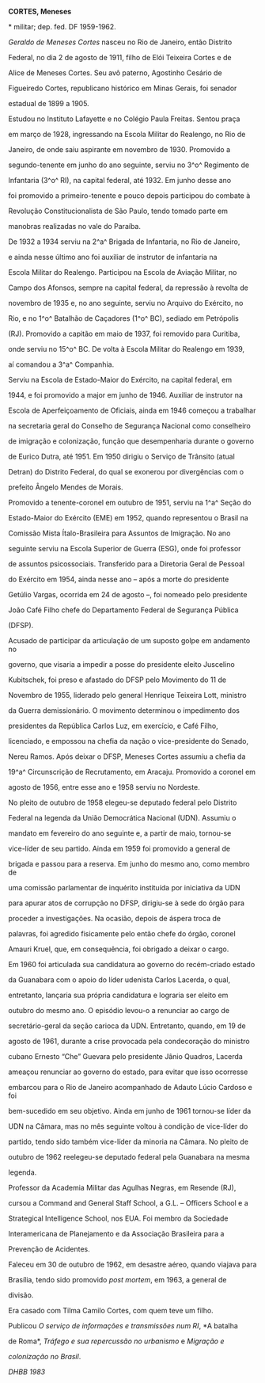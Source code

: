 **CORTES, Meneses**



\* militar; dep. fed. DF 1959-1962.



*Geraldo de Meneses Cortes* nasceu no Rio de Janeiro, então Distrito

Federal, no dia 2 de agosto de 1911, filho de Elói Teixeira Cortes e de

Alice de Meneses Cortes. Seu avô paterno, Agostinho Cesário de

Figueiredo Cortes, republicano histórico em Minas Gerais, foi senador

estadual de 1899 a 1905.



Estudou no Instituto Lafayette e no Colégio Paula Freitas. Sentou praça

em março de 1928, ingressando na Escola Militar do Realengo, no Rio de

Janeiro, de onde saiu aspirante em novembro de 1930. Promovido a

segundo-tenente em junho do ano seguinte, serviu no 3^o^ Regimento de

Infantaria (3^o^ RI), na capital federal, até 1932. Em junho desse ano

foi promovido a primeiro-tenente e pouco depois participou do combate à

Revolução Constitucionalista de São Paulo, tendo tomado parte em

manobras realizadas no vale do Paraíba.



De 1932 a 1934 serviu na 2^a^ Brigada de Infantaria, no Rio de Janeiro,

e ainda nesse último ano foi auxiliar de instrutor de infantaria na

Escola Militar do Realengo. Participou na Escola de Aviação Militar, no

Campo dos Afonsos, sempre na capital federal, da repressão à revolta de

novembro de 1935 e, no ano seguinte, serviu no Arquivo do Exército, no

Rio, e no 1^o^ Batalhão de Caçadores (1^o^ BC), sediado em Petrópolis

(RJ). Promovido a capitão em maio de 1937, foi removido para Curitiba,

onde serviu no 15^o^ BC. De volta à Escola Militar do Realengo em 1939,

aí comandou a 3^a^ Companhia.



Serviu na Escola de Estado-Maior do Exército, na capital federal, em

1944, e foi promovido a major em junho de 1946. Auxiliar de instrutor na

Escola de Aperfeiçoamento de Oficiais, ainda em 1946 começou a trabalhar

na secretaria geral do Conselho de Segurança Nacional como conselheiro

de imigração e colonização, função que desempenharia durante o governo

de Eurico Dutra, até 1951. Em 1950 dirigiu o Serviço de Trânsito (atual

Detran) do Distrito Federal, do qual se exonerou por divergências com o

prefeito Ângelo Mendes de Morais.



Promovido a tenente-coronel em outubro de 1951, serviu na 1^a^ Seção do

Estado-Maior do Exército (EME) em 1952, quando representou o Brasil na

Comissão Mista Ítalo-Brasileira para Assuntos de Imigração. No ano

seguinte serviu na Escola Superior de Guerra (ESG), onde foi professor

de assuntos psicossociais. Transferido para a Diretoria Geral de Pessoal

do Exército em 1954, ainda nesse ano – após a morte do presidente

Getúlio Vargas, ocorrida em 24 de agosto –, foi nomeado pelo presidente

João Café Filho chefe do Departamento Federal de Segurança Pública

(DFSP).



Acusado de participar da articulação de um suposto golpe em andamento no

governo, que visaria a impedir a posse do presidente eleito Juscelino

Kubitschek, foi preso e afastado do DFSP pelo Movimento do 11 de

Novembro de 1955, liderado pelo general Henrique Teixeira Lott, ministro

da Guerra demissionário. O movimento determinou o impedimento dos

presidentes da República Carlos Luz, em exercício, e Café Filho,

licenciado, e empossou na chefia da nação o vice-presidente do Senado,

Nereu Ramos. Após deixar o DFSP, Meneses Cortes assumiu a chefia da

19^a^ Circunscrição de Recrutamento, em Aracaju. Promovido a coronel em

agosto de 1956, entre esse ano e 1958 serviu no Nordeste.



No pleito de outubro de 1958 elegeu-se deputado federal pelo Distrito

Federal na legenda da União Democrática Nacional (UDN). Assumiu o

mandato em fevereiro do ano seguinte e, a partir de maio, tornou-se

vice-líder de seu partido. Ainda em 1959 foi promovido a general de

brigada e passou para a reserva. Em junho do mesmo ano, como membro de

uma comissão parlamentar de inquérito instituída por iniciativa da UDN

para apurar atos de corrupção no DFSP, dirigiu-se à sede do órgão para

proceder a investigações. Na ocasião, depois de áspera troca de

palavras, foi agredido fisicamente pelo então chefe do órgão, coronel

Amauri Kruel, que, em consequência, foi obrigado a deixar o cargo.



Em 1960 foi articulada sua candidatura ao governo do recém-criado estado

da Guanabara com o apoio do líder udenista Carlos Lacerda, o qual,

entretanto, lançaria sua própria candidatura e lograria ser eleito em

outubro do mesmo ano. O episódio levou-o a renunciar ao cargo de

secretário-geral da seção carioca da UDN. Entretanto, quando, em 19 de

agosto de 1961, durante a crise provocada pela condecoração do ministro

cubano Ernesto “Che” Guevara pelo presidente Jânio Quadros, Lacerda

ameaçou renunciar ao governo do estado, para evitar que isso ocorresse

embarcou para o Rio de Janeiro acompanhado de Adauto Lúcio Cardoso e foi

bem-sucedido em seu objetivo. Ainda em junho de 1961 tornou-se líder da

UDN na Câmara, mas no mês seguinte voltou à condição de vice-líder do

partido, tendo sido também vice-líder da minoria na Câmara. No pleito de

outubro de 1962 reelegeu-se deputado federal pela Guanabara na mesma

legenda.



Professor da Academia Militar das Agulhas Negras, em Resende (RJ),

cursou a Command and General Staff School, a G.L. – Officers School e a

Strategical Intelligence School, nos EUA. Foi membro da Sociedade

Interamericana de Planejamento e da Associação Brasileira para a

Prevenção de Acidentes.



Faleceu em 30 de outubro de 1962, em desastre aéreo, quando viajava para

Brasília, tendo sido promovido *post mortem*, em 1963, a general de

divisão.



Era casado com Tilma Camilo Cortes, com quem teve um filho.



Publicou *O* *serviço de informações e transmissões num RI*, *A batalha

de Roma*, *Tráfego* *e sua repercussão no urbanismo* e *Migração e*

*colonização no Brasil*.



*DHBB 1983*



